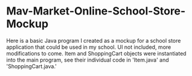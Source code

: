 # Mav-Market-Online-School-Store-Mockup
Here is a basic Java program I created as a mockup for a school store application that could be used in my school. UI not included, more modifications to come. Item and ShoppingCart objects were instantiated into the main program, see their individual code in 'Item.java' and 'ShoppingCart.java.'

